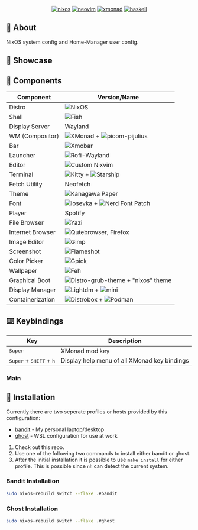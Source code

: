 
<div align="center">
   
[![nixos](https://img.shields.io/badge/NixOS-5277C3?style=for-the-badge&logo=nixos&logoColor=white)](https://nixos.org/)
[![neovim](https://img.shields.io/badge/NeoVim-%2357A143.svg?&style=for-the-badge&logo=neovim&logoColor=white)](https://neovim.io)
[![xmonad](https://img.shields.io/badge/xmonad-%23fc4c5c.svg?style=for-the-badge&logo=xmonad&logoColor=white)](https://xmonad.org/)
[![haskell](https://img.shields.io/badge/Haskell-5D4F85?style=for-the-badge&logo=haskell&logoColor=white)](https://www.haskell.org/)

</div>

## 📖 About

NixOS system config and Home-Manager user config.

## 🌟 Showcase

## 🔧 Components

| Component        | Version/Name                                                                                               |
|------------------|------------------------------------------------------------------------------------------------------------|
| Distro           | ![NixOS](https://nixos.org/)                                                                               |
| Shell            | ![Fish](https://fishshell.com/)                                                                            |
| Display Server   | Wayland                                                                                                    |
| WM (Compositor)  | ![XMonad](https://xmonad.org/) + ![picom-pijulius](https://github.com/pijulius/picom)                      |
| Bar              | ![Xmobar](https://codeberg.org/xmobar/xmobar)                                                              |
| Launcher         | ![Rofi-Wayland](https://github.com/lbonn/rofi)                                                             |
| Editor           | ![Custom Nixvim](https://github.com/dsunshi/nixvim)                                                        |
| Terminal         | ![Kitty](https://sw.kovidgoyal.net/kitty/) + ![Starship](https://starship.rs/)                             |
| Fetch Utility    | Neofetch                                                                                                   |
| Theme            | ![Kanagawa Paper](https://github.com/sho-87/kanagawa-paper.nvim)                                           |
| Font             | ![Iosevka](https://github.com/be5invis/Iosevka) + ![Nerd Font Patch](https://www.nerdfonts.com/)           |
| Player           | Spotify                                                                                                    |
| File Browser     | ![Yazi](https://yazi-rs.github.io/)                                                                        |
| Internet Browser | ![Qutebrowser](https://www.qutebrowser.org/), Firefox                                                      |
| Image Editor     | ![Gimp](https://www.gimp.org/)                                                                             |
| Screenshot       | ![Flameshot](https://flameshot.org/)                                                                       |
| Color Picker     | ![Gpick](https://www.gpick.org/)                                                                           |
| Wallpaper        | ![Feh](https://feh.finalrewind.org/)                                                                       |
| Graphical Boot   | ![Distro-grub-theme](https://github.com/AdisonCavani/distro-grub-themes) + "nixos" theme                   |
| Display Manager  | ![Lightdm](https://github.com/canonical/lightdm) + ![mini](https://github.com/prikhi/lightdm-mini-greeter) |
| Containerization | ![Distrobox](https://github.com/89luca89/distrobox) + ![Podman](https://podman.io/)                        |

## ⌨️ Keybindings

| Key | Description |
| --- | ----------- |
| <kbd>Super</kbd> | XMonad mod key |
| <kbd>Super</kbd> + <kbd>SHIFT</kbd> + <kbd>h</kbd> | Display help menu of all XMonad key bindings |

### Main

## 🚀 Installation

Currently there are two seperate profiles or hosts provided by this configuration:
 - [bandit](./hosts/bandit) - My personal laptop/desktop
 - [ghost](./hosts/ghost) - WSL configuration for use at work

1. Check out this repo.
2. Use one of the following two commands to install either bandit or ghost.
3. After the initial installation it is possible to use `make install` for either profile. This is possible since `nh` can detect the current system.

### Bandit Installation

```bash
sudo nixos-rebuild switch --flake .#bandit
```

### Ghost Installation

```bash
sudo nixos-rebuild switch --flake .#ghost
```
